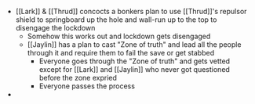 - [[Lark]] & [[Thrud]] concocts a bonkers plan to use [[Thrud]]'s repulsor shield to springboard up the hole and wall-run up to the top to disengage the lockdown
	- Somehow this works out and lockdown gets disengaged
	- [[Jaylin]] has a plan to cast "Zone of truth" and lead all the people through it and require them to fail the save or get stabbed
		- Everyone goes through the "Zone of truth" and gets vetted except for [[Lark]] and [[Jaylin]] who never got questioned before the zone expried
		- Everyone passes the process
-
